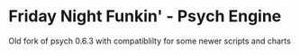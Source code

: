 # Friday Night Funkin' - Psych Engine
Old fork of psych 0.6.3 with compatiblilty for some newer scripts and charts
